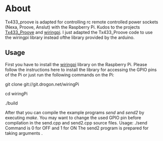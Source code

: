 # About

Tx433_proove is adapted for controlling rc remote controlled power sockets (Nexa, Proove, Anslut)
with the Raspberry Pi. Kudos to the projects [Tx433_Proove](https://github.com/JoakimWesslen/Tx433_Proove) and [wiringpi](https://projects.drogon.net/raspberry-pi/wiringpi).
I just adapted the Tx433_Proove code to use the wiringpi library instead ofthe library provided by the arduino.


## Usage

First you have to install the [wiringpi](https://projects.drogon.net/raspberry-pi/wiringpi/download-and-install/) library on the Raspberry Pi.
Please follow the instructions here to install the library for accessing the GPIO pins of the Pi or just run the following commands on the Pi:

git clone git://git.drogon.net/wiringPi

cd wiringPi

./build

After that you can compile the example programs *send* and *send2* by executing *make*. 
You may want to change the used GPIO pin before compilation in the send.cpp and send2.cpp source files.
Usage: ./send  <command>
 Command is 0 for OFF and 1 for ON
The send2 program is prepared for taking arguments <transmitterCode> <channelCode> <command>.


